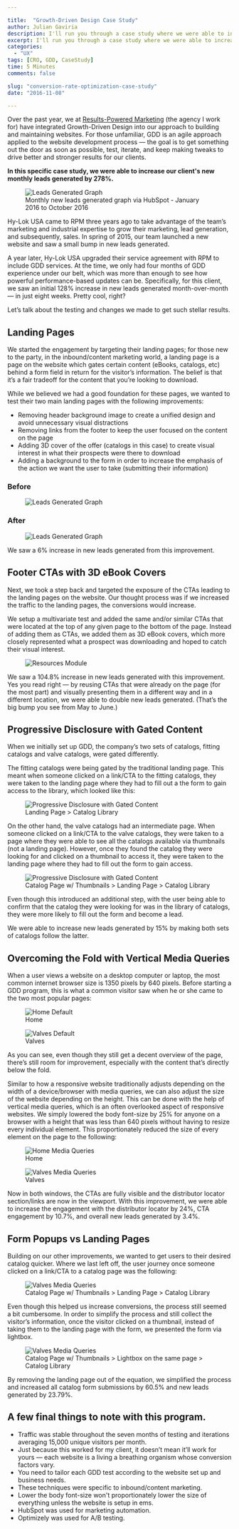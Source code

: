 ```yaml
---

title:  "Growth-Driven Design Case Study"
author: Julian Gaviria
description: I'll run you through a case study where we were able to increase conversions by 278% by applying simple UX and design changes.
excerpt: I'll run you through a case study where we were able to increase conversions by 278% by applying simple UX and design changes.
categories:
  - "UX"
tags: [CRO, GDD, CaseStudy]
time: 5 Minutes
comments: false

slug: "conversion-rate-optimization-case-study"
date: "2016-11-08"

---
```


Over the past year, we at <a href="http://rpm.thomasnet.com" target="_blank">Results-Powered Marketing</a> (the agency I work for) have integrated Growth-Driven Design into our approach to building and maintaining websites. For those unfamiliar, GDD is an agile approach applied to the website development process — the goal is to get something out the door as soon as possible, test, iterate, and keep making tweaks to drive better and stronger results for our clients.


<b>In this specific case study, we were able to increase our client's new monthly leads generated by 278%.</b>

<figure><img src="/img/leads-generated-graph.jpg" alt="Leads Generated Graph">
<figcaption>Monthly new leads generated graph via HubSpot - January 2016 to October 2016</figcaption>
</figure>

<p>Hy-Lok USA came to RPM three years ago to take advantage of the team’s marketing and industrial expertise to grow their marketing, lead generation, and subsequently, sales. In spring of 2015, our team launched a new website and saw a small bump in new leads generated.</p>


<p>A year later, Hy-Lok USA upgraded their service agreement with RPM to include GDD services. At the time, we only had four months of GDD experience under our belt, which was more than enough to see how powerful performance-based updates can be. Specifically, for this client, we saw an initial 128% increase in new leads generated month-over-month — in just eight weeks. Pretty cool, right?</p>


<p>Let’s talk about the testing and changes we made to get such stellar results.</p>

<h2>Landing Pages</h2>

<p>
  We started the engagement by targeting their landing pages; for those new to the party, in the inbound/content marketing world, a landing page is a page on the website which gates certain content (eBooks, catalogs, etc) behind a form field in return for the visitor’s information. The belief is that it’s a fair tradeoff for the content that you’re looking to download.

</p>
<p>While we believed we had a good foundation for these pages, we wanted to test their two main landing pages with the following improvements:
</p>

<ul>
  <li>Removing header background image to create a unified design and avoid unnecessary visual distractions

</li>
  <li>Removing links from the footer to keep the user focused on the content on the page
</li>
  <li>Adding 3D cover of the offer (catalogs in this case) to create visual interest in what their prospects were there to download
</li>
  <li>Adding a background to the form in order to increase the emphasis of the action we want the user to take (submitting their information)</li>
  
</ul>

<h3 class="text-aligncenter">Before</h3>
<figure><img src="/img/landing-page-before.jpg" alt="Leads Generated Graph" class="img-border">

</figure>

<h3 class="text-aligncenter">After</h3>
<figure><img src="/img/landing-page-after.jpg" alt="Leads Generated Graph" class="img-border">

</figure>

<p>We saw a 6% increase in new leads generated from this improvement.
</p>

<h2>Footer CTAs with 3D eBook Covers
</h2>

<p>Next, we took a step back and targeted the exposure of the CTAs leading to the landing pages on the website. Our thought process was if we increased the traffic to the landing pages, the conversions would increase. 
</p>

<p>We setup a multivariate test and added the same and/or similar CTAs that were located at the top of any given page to the bottom of the page. Instead of adding them as CTAs, we added them as 3D eBook covers, which more closely represented what a prospect was downloading and hoped to catch their visual interest. </p>

<figure><img src="/img/resources-module.jpg" alt="Resources Module">

</figure>

<p>We saw a 104.8% increase in new leads generated with this improvement. Yes you read right —  by reusing CTAs that were already on the page (for the most part) and visually presenting them in a different way and in a different location, we were able to double new leads generated. (That’s the big bump you see from May to June.) </p>


<h2>Progressive Disclosure with Gated Content
</h2>

<p>When we initially set up GDD, the company’s two sets of catalogs, fitting catalogs and valve catalogs, were gated differently. </p>

<p>
The fitting catalogs were being gated by the traditional landing page. This meant when someone clicked on a link/CTA to the fitting catalogs, they were taken to the landing page where they had to fill out a the form to gain access to the library, which looked like this:</p>

<figure><img src="/img/progressive-disclosure-2-levels.jpg" alt="Progressive Disclosure with Gated Content">
<figcaption>Landing Page > Catalog Library</figcaption>
</figure>



<p>On the other hand, the valve catalogs had an intermediate page. When someone clicked on a link/CTA to the valve catalogs, they were taken to a page where they were able to see all the catalogs available via thumbnails (not a landing page). However, once they found the catalog they were looking for and clicked on a thumbnail to access it, they were taken to the landing page where they had to fill out the form to gain access.
</p>

<figure>
  <img src="/img/progressive-disclosure-3-levels.jpg" alt="Progressive Disclosure with Gated Content">
<figcaption>Catalog Page w/ Thumbnails > Landing Page > Catalog Library</figcaption>
</figure>

<p>Even though this introduced an additional step, with the user being able to confirm that the catalog they were looking for was in the library of catalogs, they were more likely to fill out the form and become a lead.


</p>
<p>We were able to increase new leads generated by 15% by making both sets of catalogs follow the latter.
</p>

<h2>Overcoming the Fold with Vertical Media Queries
</h2>

<p>When a user views a website on a desktop computer or laptop, the most common internet browser size is 1350 pixels by 640 pixels. Before starting a GDD program, this is what a common visitor saw when he or she came to the two most popular pages:
</p>



<figure><img src="/img/home-default.jpg" alt="Home Default">
<figcaption>Home</figcaption>
</figure>


<figure><img src="/img/valves-default.jpg" alt="Valves Default">
<figcaption>Valves</figcaption>
</figure>

<p>As you can see, even though they still get a decent overview of the page, there’s still room for improvement, especially with the content that’s directly below the fold.</p>


<p>Similar to how a responsive website traditionally adjusts depending on the width of a device/browser with media queries, we can also adjust the size of the website depending on the height. This can be done with the help of vertical media queries, which is an often overlooked aspect of responsive websites. We simply lowered the body font-size by 25% for anyone on a browser with a height that was less than 640 pixels without having to resize every individual element. This proportionately reduced the size of every element on the page to the following:</p>


<figure><img src="/img/home-vertical-media-queries.jpg" alt="Home Media Queries">
<figcaption>Home</figcaption>
</figure>



<figure><img src="/img/valves-media-queries.jpg" alt="Valves Media Queries">

<figcaption>Valves</figcaption></figure>

<p>Now in both windows, the CTAs are fully visible and the distributor locator section/links are now in the viewport. With this improvement, we were able to increase the engagement with the distributor locator by 24%, CTA engagement by 10.7%, and overall new leads generated by 3.4%.</p>


<h2>Form Popups vs Landing Pages</h2>

<p>Building on our other improvements, we wanted to get users to their desired catalog quicker. 
Where we last left off, the user journey once someone clicked on a link/CTA to a catalog page was the following:

 

<figure><img src="/img/progressive-disclosure-3-levels.jpg" alt="Valves Media Queries">
<figcaption>
  Catalog Page w/ Thumbnails > Landing Page > Catalog Library
</figcaption>
</figure>

<p>Even though this helped us increase conversions, the process still seemed a bit cumbersome. In order to simplify the process and still collect the visitor’s information, once the visitor clicked on a thumbnail, instead of taking them to the landing page with the form, we presented the form via lightbox.</p>



<figure><img src="/img/progressive-disclosure-3-levels-lightbox.jpg" alt="Valves Media Queries">
<figcaption>
  Catalog Page w/ Thumbnails > Lightbox on the same page > Catalog Library
</figcaption>
</figure>

<p>By removing the landing page out of the equation, we simplified the process and increased all catalog form submissions by 60.5% and new leads generated by 23.79%.</p>

<h2>A few final things to note with this program.
</h2>
<ul>
  <li>Traffic was stable throughout the seven months of testing and iterations averaging 15,000 unique visitors per month.</li>
  <li>Just because this worked for my client, it doesn’t mean it’ll work for yours — each website is a living a breathing organism whose conversion factors vary.</li>
  <li>You need to tailor each GDD test according to the website set up and business needs.</li>
  <li>These techniques were specific to inbound/content marketing.</li>
  <li>Lower the body font-size won't proportionately lower the size of everything unless the website is setup in ems.</li>
  <li>HubSpot was used for marketing automation.</li>
  <li>Optimizely was used for A/B testing.</li>

</ul>
